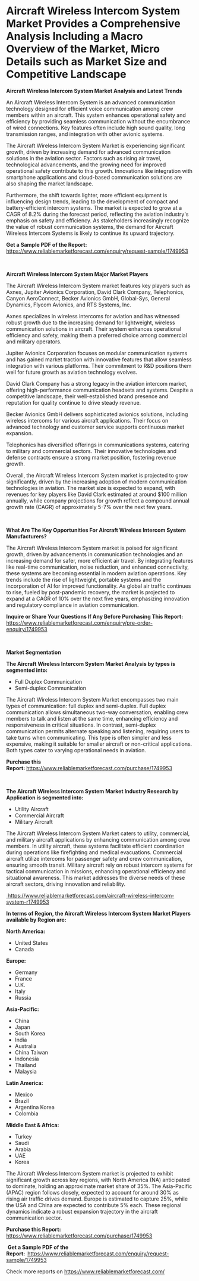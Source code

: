 <p><h1>Aircraft Wireless Intercom System Market Provides a Comprehensive Analysis Including a Macro Overview of the Market, Micro Details such as Market Size and Competitive Landscape</h1></p><p><strong>Aircraft Wireless Intercom System Market Analysis and Latest Trends</strong></p>
<p><p>An Aircraft Wireless Intercom System is an advanced communication technology designed for efficient voice communication among crew members within an aircraft. This system enhances operational safety and efficiency by providing seamless communication without the encumbrance of wired connections. Key features often include high sound quality, long transmission ranges, and integration with other avionic systems.</p><p>The Aircraft Wireless Intercom System Market is experiencing significant growth, driven by increasing demand for advanced communication solutions in the aviation sector. Factors such as rising air travel, technological advancements, and the growing need for improved operational safety contribute to this growth. Innovations like integration with smartphone applications and cloud-based communication solutions are also shaping the market landscape. </p><p>Furthermore, the shift towards lighter, more efficient equipment is influencing design trends, leading to the development of compact and battery-efficient intercom systems. The market is expected to grow at a CAGR of 8.2% during the forecast period, reflecting the aviation industry's emphasis on safety and efficiency. As stakeholders increasingly recognize the value of robust communication systems, the demand for Aircraft Wireless Intercom Systems is likely to continue its upward trajectory.</p></p>
<p><strong>Get a Sample PDF of the Report:&nbsp;</strong> <a href="https://www.reliablemarketforecast.com/enquiry/request-sample/1749953?utm_campaign=2290&utm_medium=2&utm_source=Github&utm_content=ia&utm_term=11022025&utm_id=aircraft-wireless-intercom-system">https://www.reliablemarketforecast.com/enquiry/request-sample/1749953</a></p>
<p>&nbsp;</p>
<p><strong>Aircraft Wireless Intercom System Major Market Players</strong></p>
<p><p>The Aircraft Wireless Intercom System market features key players such as Axnes, Jupiter Avionics Corporation, David Clark Company, Telephonics, Canyon AeroConnect, Becker Avionics GmbH, Global-Sys, General Dynamics, Flycom Avionics, and RTS Systems, Inc.</p><p>Axnes specializes in wireless intercoms for aviation and has witnessed robust growth due to the increasing demand for lightweight, wireless communication solutions in aircraft. Their system enhances operational efficiency and safety, making them a preferred choice among commercial and military operators.</p><p>Jupiter Avionics Corporation focuses on modular communication systems and has gained market traction with innovative features that allow seamless integration with various platforms. Their commitment to R&D positions them well for future growth as aviation technology evolves.</p><p>David Clark Company has a strong legacy in the aviation intercom market, offering high-performance communication headsets and systems. Despite a competitive landscape, their well-established brand presence and reputation for quality continue to drive steady revenue.</p><p>Becker Avionics GmbH delivers sophisticated avionics solutions, including wireless intercoms for various aircraft applications. Their focus on advanced technology and customer service supports continuous market expansion.</p><p>Telephonics has diversified offerings in communications systems, catering to military and commercial sectors. Their innovative technologies and defense contracts ensure a strong market position, fostering revenue growth.</p><p>Overall, the Aircraft Wireless Intercom System market is projected to grow significantly, driven by the increasing adoption of modern communication technologies in aviation. The market size is expected to expand, with revenues for key players like David Clark estimated at around $100 million annually, while company projections for growth reflect a compound annual growth rate (CAGR) of approximately 5-7% over the next few years.</p></p>
<p>&nbsp;</p>
<p><strong>What Are The Key Opportunities For Aircraft Wireless Intercom System Manufacturers?</strong></p>
<p><p>The Aircraft Wireless Intercom System market is poised for significant growth, driven by advancements in communication technologies and an increasing demand for safer, more efficient air travel. By integrating features like real-time communication, noise reduction, and enhanced connectivity, these systems are becoming essential in modern aviation operations. Key trends include the rise of lightweight, portable systems and the incorporation of AI for improved functionality. As global air traffic continues to rise, fueled by post-pandemic recovery, the market is projected to expand at a CAGR of 10% over the next five years, emphasizing innovation and regulatory compliance in aviation communication.</p></p>
<p><strong>Inquire or Share Your Questions If Any Before Purchasing This Report:</strong> <a href="https://www.reliablemarketforecast.com/enquiry/pre-order-enquiry/1749953?utm_campaign=2290&utm_medium=2&utm_source=Github&utm_content=ia&utm_term=11022025&utm_id=aircraft-wireless-intercom-system">https://www.reliablemarketforecast.com/enquiry/pre-order-enquiry/1749953</a></p>
<p>&nbsp;</p>
<p><strong>Market Segmentation</strong></p>
<p><strong>The Aircraft Wireless Intercom System Market Analysis by types is segmented into:</strong></p>
<p><ul><li>Full Duplex Communication</li><li>Semi-duplex Communication</li></ul></p>
<p><p>The Aircraft Wireless Intercom System Market encompasses two main types of communication: full duplex and semi-duplex. Full duplex communication allows simultaneous two-way conversation, enabling crew members to talk and listen at the same time, enhancing efficiency and responsiveness in critical situations. In contrast, semi-duplex communication permits alternate speaking and listening, requiring users to take turns when communicating. This type is often simpler and less expensive, making it suitable for smaller aircraft or non-critical applications. Both types cater to varying operational needs in aviation.</p></p>
<p><strong>Purchase this Report:&nbsp;</strong><a href="https://www.reliablemarketforecast.com/purchase/1749953?utm_campaign=2290&utm_medium=2&utm_source=Github&utm_content=ia&utm_term=11022025&utm_id=aircraft-wireless-intercom-system">https://www.reliablemarketforecast.com/purchase/1749953</a></p>
<p>&nbsp;</p>
<p><strong>The Aircraft Wireless Intercom System Market Industry Research by Application is segmented into:</strong></p>
<p><ul><li>Utility Aircraft</li><li>Commercial Aircraft</li><li>Military Aircraft</li></ul></p>
<p><p>The Aircraft Wireless Intercom System Market caters to utility, commercial, and military aircraft applications by enhancing communication among crew members. In utility aircraft, these systems facilitate efficient coordination during operations like firefighting and medical evacuations. Commercial aircraft utilize intercoms for passenger safety and crew communication, ensuring smooth transit. Military aircraft rely on robust intercom systems for tactical communication in missions, enhancing operational efficiency and situational awareness. This market addresses the diverse needs of these aircraft sectors, driving innovation and reliability.</p></p>
<p><a href="https://www.reliablemarketforecast.com/aircraft-wireless-intercom-system-r1749953?utm_campaign=2290&utm_medium=2&utm_source=Github&utm_content=ia&utm_term=11022025&utm_id=aircraft-wireless-intercom-system">&nbsp;https://www.reliablemarketforecast.com/aircraft-wireless-intercom-system-r1749953</a></p>
<p><strong>In terms of Region, the Aircraft Wireless Intercom System Market Players available by Region are:</strong></p>
<p>
    <p> <strong> North America: </strong>
        <ul>
            <li>United States</li>
            <li>Canada</li>
        </ul>
        </p> 
    <p> <strong> Europe: </strong>
        <ul>
            <li>Germany</li>
            <li>France</li>
            <li>U.K.</li>
            <li>Italy</li>
            <li>Russia</li>
        </ul>
        </p> 
    <p> <strong> Asia-Pacific: </strong>
        <ul>
            <li>China</li>
            <li>Japan</li>
            <li>South Korea</li>
            <li>India</li>
            <li>Australia</li>
            <li>China Taiwan</li>
            <li>Indonesia</li>
            <li>Thailand</li>
            <li>Malaysia</li>
        </ul>
        </p> 
    <p> <strong> Latin America: </strong>
        <ul>
            <li>Mexico</li>
            <li>Brazil</li>
            <li>Argentina Korea</li>
            <li>Colombia</li>
        </ul>
        </p> 
    <p> <strong> Middle East & Africa: </strong>
        <ul>
            <li>Turkey</li>
            <li>Saudi</li>
            <li>Arabia</li>
            <li>UAE</li>
            <li>Korea</li>
        </ul>
    </p>
    </p>
<p><p>The Aircraft Wireless Intercom System market is projected to exhibit significant growth across key regions, with North America (NA) anticipated to dominate, holding an approximate market share of 35%. The Asia-Pacific (APAC) region follows closely, expected to account for around 30% as rising air traffic drives demand. Europe is estimated to capture 25%, while the USA and China are expected to contribute 5% each. These regional dynamics indicate a robust expansion trajectory in the aircraft communication sector.</p></p>
<p><strong>Purchase this Report: </strong><a href="https://www.reliablemarketforecast.com/purchase/1749953?utm_campaign=2290&utm_medium=2&utm_source=Github&utm_content=ia&utm_term=11022025&utm_id=aircraft-wireless-intercom-system">https://www.reliablemarketforecast.com/purchase/1749953</a></p>
<p>&nbsp;<strong>Get a Sample PDF of the Report:&nbsp;&nbsp;</strong><a href="https://www.reliablemarketforecast.com/enquiry/request-sample/1749953?utm_campaign=2290&utm_medium=2&utm_source=Github&utm_content=ia&utm_term=11022025&utm_id=aircraft-wireless-intercom-system">https://www.reliablemarketforecast.com/enquiry/request-sample/1749953</a></p>
<p><strong></strong></p>
<p>Check more reports on <a href="https://www.reliablemarketforecast.com/?utm_campaign=2290&utm_medium=2&utm_source=Github&utm_content=ia&utm_term=11022025&utm_id=aircraft-wireless-intercom-system">https://www.reliablemarketforecast.com/</a></p>